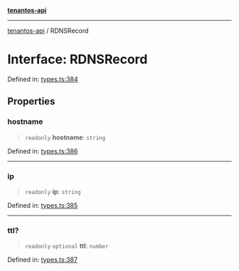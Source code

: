 [**tenantos-api**](../README.md)

***

[tenantos-api](../globals.md) / RDNSRecord

# Interface: RDNSRecord

Defined in: [types.ts:384](https://github.com/shadmanZero/tenantos-api/blob/fe61944d7cb3ee6cc3061a8309e45287291cb501/src/types.ts#L384)

## Properties

### hostname

> `readonly` **hostname**: `string`

Defined in: [types.ts:386](https://github.com/shadmanZero/tenantos-api/blob/fe61944d7cb3ee6cc3061a8309e45287291cb501/src/types.ts#L386)

***

### ip

> `readonly` **ip**: `string`

Defined in: [types.ts:385](https://github.com/shadmanZero/tenantos-api/blob/fe61944d7cb3ee6cc3061a8309e45287291cb501/src/types.ts#L385)

***

### ttl?

> `readonly` `optional` **ttl**: `number`

Defined in: [types.ts:387](https://github.com/shadmanZero/tenantos-api/blob/fe61944d7cb3ee6cc3061a8309e45287291cb501/src/types.ts#L387)
